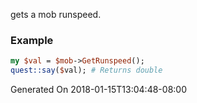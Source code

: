 gets a mob runspeed.
### Example

```perl
my $val = $mob->GetRunspeed();
quest::say($val); # Returns double
```


Generated On 2018-01-15T13:04:48-08:00